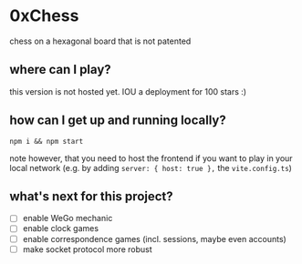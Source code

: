 # 0xChess

chess on a hexagonal board that is not patented

## where can I play?

this version is not hosted yet.
IOU a deployment for 100 stars :)

## how can I get up and running locally?

```
npm i && npm start
```

note however, that you need to host the frontend if you want to play in your local network
(e.g. by adding `server: { host: true },` the `vite.config.ts`)

## what's next for this project?

-   [ ] enable WeGo mechanic
-   [ ] enable clock games
-   [ ] enable correspondence games (incl. sessions, maybe even accounts)
-   [ ] make socket protocol more robust
